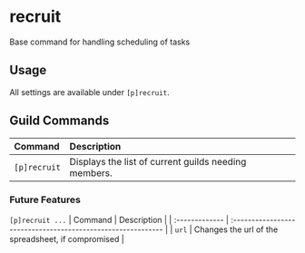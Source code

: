# recruit
Base command for handling scheduling of tasks

## Usage
All settings are available under `[p]recruit`.

## Guild Commands
| Command        | Description                                                  |
| :------------- | :----------------------------------------------------------- |
| `[p]recruit`   | Displays the list of current guilds needing members.         |  

### Future Features
`[p]recruit ...`
| Command        | Description                                                  |
| :------------- | :----------------------------------------------------------- |
| `url`          | Changes the url of the spreadsheet, if compromised           |
